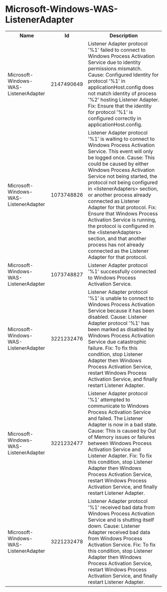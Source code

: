 # Microsoft-Windows-WAS-ListenerAdapter

<table>
<colgroup><col/><col/><col/></colgroup>
<tr><th>Name</th><th>Id</th><th>Description</th></tr>
<tr><td>Microsoft-Windows-WAS-ListenerAdapter</td><td>2147490649</td><td>Listener Adapter protocol &#39;%1&#39; failed to connect to Windows Process Activation Service due to identity permissions mismatch.  Cause: Configured Identity for protocol &#39;%1&#39; in applicationHost.config does not match identity of process &#39;%2&#39; hosting Listener Adapter.  Fix: Ensure that the identity for protocol &#39;%1&#39; is configured correctly in applicationHost.config.</td></tr>
<tr><td>Microsoft-Windows-WAS-ListenerAdapter</td><td>1073748826</td><td>Listener Adapter protocol &#39;%1&#39; is waiting to connect to Windows Process Activation Service.  This event will only be logged once.  Cause: This could be caused by either Windows Process Activation Service not being started, the protocol not being configured in &lt;listenerAdapters&gt; section, or another process already connected as Listener Adapter for that protocol.  Fix: Ensure that Windows Process Activation Service is running, the protocol is configured in the &lt;listenerAdapters&gt; section, and that another process has not already connected as the Listener Adapter for that protocol.</td></tr>
<tr><td>Microsoft-Windows-WAS-ListenerAdapter</td><td>1073748827</td><td>Listener Adapter protocol &#39;%1&#39; successfully connected to Windows Process Activation Service.</td></tr>
<tr><td>Microsoft-Windows-WAS-ListenerAdapter</td><td>3221232476</td><td>Listener Adapter protocol &#39;%1&#39; is unable to connect to Windows Process Activation Service because it has been disabled.  Cause: Listener Adapter protocol &#39;%1&#39; has been marked as disabled by Windows Process Activation Service due catastrophic failure.  Fix: To fix this condition, stop Listener Adapter then Windows Process Activation Service, restart Windows Process Activation Service, and finally restart Listener Adapter.</td></tr>
<tr><td>Microsoft-Windows-WAS-ListenerAdapter</td><td>3221232477</td><td>Listener Adapter protocol &#39;%1&#39; attempted to communicate to Windows Process Activation Service and failed. The Listener Adapter is now in a bad state.  Cause: This is caused by Out of Memory issues or failures between Windows Process Activation Service and Listener Adapter.  Fix: To fix this condition, stop Listener Adapter then Windows Process Activation Service, restart Windows Process Activation Service, and finally restart Listener Adapter.</td></tr>
<tr><td>Microsoft-Windows-WAS-ListenerAdapter</td><td>3221232478</td><td>Listener Adapter protocol &#39;%1&#39; received bad data from Windows Process Activation Service and is shutting itself down.  Cause: Listener Adapter received bad data from Windows Process Activation Service. Fix: To fix this condition, stop Listener Adapter then Windows Process Activation Service, restart Windows Process Activation Service, and finally restart Listener Adapter.</td></tr>
</table>
